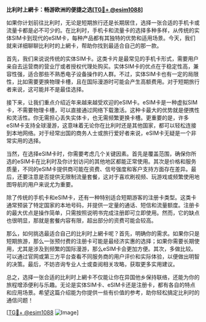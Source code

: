 **比利时上網卡：畅游欧洲的便捷之选[[TG💪+ @esim1088](https://t.me/s/esim1088)]**

如果你计划前往比利时，无论是短期旅行还是长期居住，选择一张合适的手机卡或流量卡都是必不可少的。在比利时，手机卡和流量卡的选择多种多样，从传统的实体SIM卡到现代的eSIM卡，每种产品都有其独特的优势和适用场景。今天，我们就来详细聊聊比利时的上網卡，帮助你找到最适合自己的那一款。

首先，我们来说说传统的实体SIM卡。这类卡片是最常见的手机卡形式，需要用户亲自去运营商的营业厅或者授权代理处购买。实体SIM卡的优点在于稳定性高，兼容性强，适合那些不熟悉电子设备操作的人群。不过，实体SIM卡也有一定的局限性，比如需要更换物理卡槽，且在国际漫游时可能会产生高额费用。对于短期旅行者来说，这可能并不是最佳选择。

接下来，让我们重点介绍近年来越来越受欢迎的eSIM卡。eSIM卡是一种虚拟SIM卡，不需要物理卡槽，可以直接通过网络下载激活。这种卡最大的优势就是便携性和灵活性。你无需担心丢失实体卡，也无需频繁更换卡槽。更重要的是，许多eSIM卡支持全球漫游，这意味着无论你在比利时还是其他国家，都可以轻松连接到本地网络。对于经常出国的商务人士或旅行爱好者来说，eSIM卡无疑是一个非常实用的选择。

当然，在选择eSIM卡时，你需要考虑几个关键因素。首先是覆盖范围，确保你所选的eSIM卡在比利时及你计划访问的其他地区都能正常使用。其次是价格和服务质量，不同的eSIM卡提供商可能在资费、信号强度和客户支持方面存在差异。最后，还要注意是否提供无限制流量套餐，这对于喜欢刷视频、玩游戏或频繁使用地图导航的用户来说尤为重要。

除了传统的手机卡和eSIM卡，还有一种特别适合短期游客的注册卡类型。这类卡通常预装了特定国家的本地号码，并提供一定量的通话、短信和流量额度。注册卡的最大优点是操作简单，只需按照说明书完成注册即可立即使用。然而，它的缺点也很明显，那就是套餐内容有限，超出部分的资费可能会较高。

那么，如何挑选最适合自己的比利时上網卡呢？首先，明确你的需求。如果你只是短期旅游，那么一张预付费的注册卡可能是最经济实惠的选择；如果你需要长期使用，尤其是涉及到频繁的国际漫游，那么eSIM卡会更加方便。其次，多做比较。可以通过官网或第三方平台查看不同服务商的用户评价和实际体验，以便做出明智的决策。最后，不妨咨询专业人士或查阅相关攻略，获取更多实用建议。

总之，选择一张合适的比利时上網卡不仅能让你在异国他乡保持联络，还能为你的旅程增添便利与乐趣。无论是实体SIM卡、eSIM卡还是注册卡，都有各自的特点和应用场景。希望这篇介绍能为你提供一些有价值的参考，助你轻松搞定比利时的通信问题！

[[TG💪+ @esim1088](https://t.me/s/esim1088) ![Image](https://i.postimg.cc/4NQfJmqS/Snipaste-2025-05-13-00-14-12.png)]